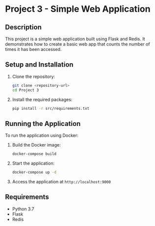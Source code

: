# Project 3 - Simple Web Application

## Description
This project is a simple web application built using Flask and Redis. It demonstrates how to create a basic web app that counts the number of times it has been accessed.

## Setup and Installation
1. Clone the repository:
   ```bash
   git clone <repository-url>
   cd Project 3
   ```
2. Install the required packages:
   ```bash
   pip install -r src/requirements.txt
   ```

## Running the Application
To run the application using Docker:
1. Build the Docker image:
   ```bash
   docker-compose build
   ```
2. Start the application:
   ```bash
   docker-compose up -d
   ```
3. Access the application at `http://localhost:9000`

## Requirements
- Python 3.7
- Flask
- Redis
